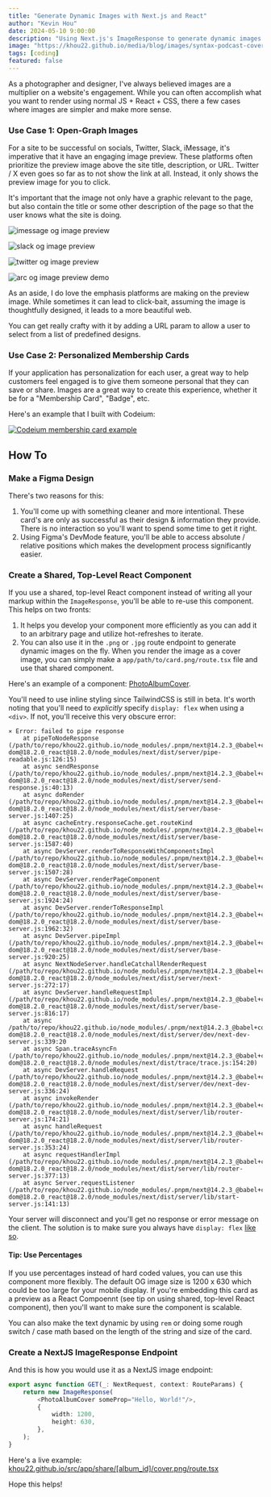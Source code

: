 ```yaml
---
title: "Generate Dynamic Images with Next.js and React"
author: "Kevin Hou"
date: 2024-05-10 9:00:00
description: "Using Next.js's ImageResponse to generate dynamic images on the fly with React for use as normal PNG files or website open-graph (OG) preview images."
image: "https://khou22.github.io/media/blog/images/syntax-podcast-cover-photo.jpg"
tags: [coding]
featured: false
---
```



As a photographer and designer, I've always believed images are a multiplier on a website's engagement. While you can often accomplish what you want to render using normal JS + React + CSS, there a few cases where images are simpler and make more sense.

### Use Case 1: Open-Graph Images

For a site to be successful on socials, Twitter, Slack, iMessage, it's imperative that it have an engaging image preview. These platforms often prioritize the preview image above the site title, description, or URL. Twitter / X even goes so far as to not show the link at all. Instead, it only shows the preview image for you to click.

It's important that the image not only have a graphic relevant to the page, but also contain the title or some other description of the page so that the user knows what the site is doing.

![imessage og image preview](https://khou22.github.io/media/blog/images/dynamic-og-images/imessage-og-image.png)

![slack og image preview](https://khou22.github.io/media/blog/images/dynamic-og-images/slack-og-image.png)

![twitter og image preview](https://khou22.github.io/media/blog/images/dynamic-og-images/twitter-post-with-image.png)

![arc og image preview demo](https://khou22.github.io/media/blog/images/dynamic-og-images/arc-og-image-demo.gif)

As an aside, I do love the emphasis platforms are making on the preview image. While sometimes it can lead to click-bait, assuming the image is thoughtfully designed, it leads to a more beautiful web.

You can get really crafty with it by adding a URL param to allow a user to select from a list of predefined designs.

### Use Case 2: Personalized Membership Cards

If your application has personalization for each user, a great way to help customers feel engaged is to give them someone personal that they can save or share. Images are a great way to create this experience, whether it be for a "Membership Card", "Badge", etc.

Here's an example that I built with Codeium:

[![Codeium membership card example](https://khou22.github.io/media/blog/images/dynamic-og-images/codeium-membership-card.png)](https://codeium.com/profile/kevin)

## How To

### Make a Figma Design

There's two reasons for this:

1. You'll come up with something cleaner and more intentional. These card's are only as successful as their design & information they provide. There is no interaction so you'll want to spend some time to get it right.
2. Using Figma's DevMode feature, you'll be able to access absolute / relative positions which makes the development process significantly easier.

### Create a Shared, Top-Level React Component

If you use a shared, top-level React component instead of writing all your markup within the `ImageResponse`, you'll be able to re-use this component. This helps on two fronts:

1. It helps you develop your component more efficiently as you can add it to an arbitrary page and utilize hot-refreshes to iterate.
2. You can also use it in the `.png` or `.jpg` route endpoint to generate dynamic images on the fly. When you render the image as a cover image, you can simply make a `app/path/to/card.png/route.tsx` file and use that shared component.

Here's an example of a component: [PhotoAlbumCover](https://github.com/khou22/khou22.github.io/blob/a3291bb03df4898c3e3f78606c6d862684b4adc1/src/components/organisms/PhotoAlbumCover/PhotoAlbumCover.tsx#L26).

You'll need to use inline styling since TailwindCSS is still in beta. It's worth noting that you'll need to _explicitly_ specify `display: flex` when using a `<div>`. If not, you'll receive this very obscure error:

```log
⨯ Error: failed to pipe response
    at pipeToNodeResponse (/path/to/repo/khou22.github.io/node_modules/.pnpm/next@14.2.3_@babel+core@7.23.6_react-dom@18.2.0_react@18.2.0/node_modules/next/dist/server/pipe-readable.js:126:15)
    at async sendResponse (/path/to/repo/khou22.github.io/node_modules/.pnpm/next@14.2.3_@babel+core@7.23.6_react-dom@18.2.0_react@18.2.0/node_modules/next/dist/server/send-response.js:40:13)
    at async doRender (/path/to/repo/khou22.github.io/node_modules/.pnpm/next@14.2.3_@babel+core@7.23.6_react-dom@18.2.0_react@18.2.0/node_modules/next/dist/server/base-server.js:1407:25)
    at async cacheEntry.responseCache.get.routeKind (/path/to/repo/khou22.github.io/node_modules/.pnpm/next@14.2.3_@babel+core@7.23.6_react-dom@18.2.0_react@18.2.0/node_modules/next/dist/server/base-server.js:1587:40)
    at async DevServer.renderToResponseWithComponentsImpl (/path/to/repo/khou22.github.io/node_modules/.pnpm/next@14.2.3_@babel+core@7.23.6_react-dom@18.2.0_react@18.2.0/node_modules/next/dist/server/base-server.js:1507:28)
    at async DevServer.renderPageComponent (/path/to/repo/khou22.github.io/node_modules/.pnpm/next@14.2.3_@babel+core@7.23.6_react-dom@18.2.0_react@18.2.0/node_modules/next/dist/server/base-server.js:1924:24)
    at async DevServer.renderToResponseImpl (/path/to/repo/khou22.github.io/node_modules/.pnpm/next@14.2.3_@babel+core@7.23.6_react-dom@18.2.0_react@18.2.0/node_modules/next/dist/server/base-server.js:1962:32)
    at async DevServer.pipeImpl (/path/to/repo/khou22.github.io/node_modules/.pnpm/next@14.2.3_@babel+core@7.23.6_react-dom@18.2.0_react@18.2.0/node_modules/next/dist/server/base-server.js:920:25)
    at async NextNodeServer.handleCatchallRenderRequest (/path/to/repo/khou22.github.io/node_modules/.pnpm/next@14.2.3_@babel+core@7.23.6_react-dom@18.2.0_react@18.2.0/node_modules/next/dist/server/next-server.js:272:17)
    at async DevServer.handleRequestImpl (/path/to/repo/khou22.github.io/node_modules/.pnpm/next@14.2.3_@babel+core@7.23.6_react-dom@18.2.0_react@18.2.0/node_modules/next/dist/server/base-server.js:816:17)
    at async /path/to/repo/khou22.github.io/node_modules/.pnpm/next@14.2.3_@babel+core@7.23.6_react-dom@18.2.0_react@18.2.0/node_modules/next/dist/server/dev/next-dev-server.js:339:20
    at async Span.traceAsyncFn (/path/to/repo/khou22.github.io/node_modules/.pnpm/next@14.2.3_@babel+core@7.23.6_react-dom@18.2.0_react@18.2.0/node_modules/next/dist/trace/trace.js:154:20)
    at async DevServer.handleRequest (/path/to/repo/khou22.github.io/node_modules/.pnpm/next@14.2.3_@babel+core@7.23.6_react-dom@18.2.0_react@18.2.0/node_modules/next/dist/server/dev/next-dev-server.js:336:24)
    at async invokeRender (/path/to/repo/khou22.github.io/node_modules/.pnpm/next@14.2.3_@babel+core@7.23.6_react-dom@18.2.0_react@18.2.0/node_modules/next/dist/server/lib/router-server.js:174:21)
    at async handleRequest (/path/to/repo/khou22.github.io/node_modules/.pnpm/next@14.2.3_@babel+core@7.23.6_react-dom@18.2.0_react@18.2.0/node_modules/next/dist/server/lib/router-server.js:353:24)
    at async requestHandlerImpl (/path/to/repo/khou22.github.io/node_modules/.pnpm/next@14.2.3_@babel+core@7.23.6_react-dom@18.2.0_react@18.2.0/node_modules/next/dist/server/lib/router-server.js:377:13)
    at async Server.requestListener (/path/to/repo/khou22.github.io/node_modules/.pnpm/next@14.2.3_@babel+core@7.23.6_react-dom@18.2.0_react@18.2.0/node_modules/next/dist/server/lib/start-server.js:141:13)
```

Your server will disconnect and you'll get no response or error message on the client. The solution is to make sure you always have `display: flex` [like so](https://github.com/khou22/khou22.github.io/blob/a3291bb03df4898c3e3f78606c6d862684b4adc1/src/components/organisms/PhotoAlbumCover/PhotoAlbumCover.tsx#L84).

#### Tip: Use Percentages

If you use percentages instead of hard coded values, you can use this component more flexibly. The default OG image size is 1200 x 630 which could be too large for your mobile display. If you're embedding this card as a preview as a React Compoennt (see tip on using shared, top-level React component), then you'll want to make sure the component is scalable.

You can also make the text dynamic by using `rem` or doing some rough switch / case math based on the length of the string and size of the card.

### Create a NextJS ImageResponse Endpoint

And this is how you would use it as a NextJS image endpoint:

```typescript
export async function GET(_: NextRequest, context: RouteParams) {
    return new ImageResponse(
        <PhotoAlbumCover someProp="Hello, World!"/>,
        {
            width: 1200,
            height: 630,
        },
    );
}
```

Here's a live example: [khou22.github.io/src/app/share/[album_id]/cover.png/route.tsx](https://github.com/khou22/khou22.github.io/blob/a3291bb03df4898c3e3f78606c6d862684b4adc1/src/app/share/%5Balbum_id%5D/cover.png/route.tsx#L15)

Hope this helps!
